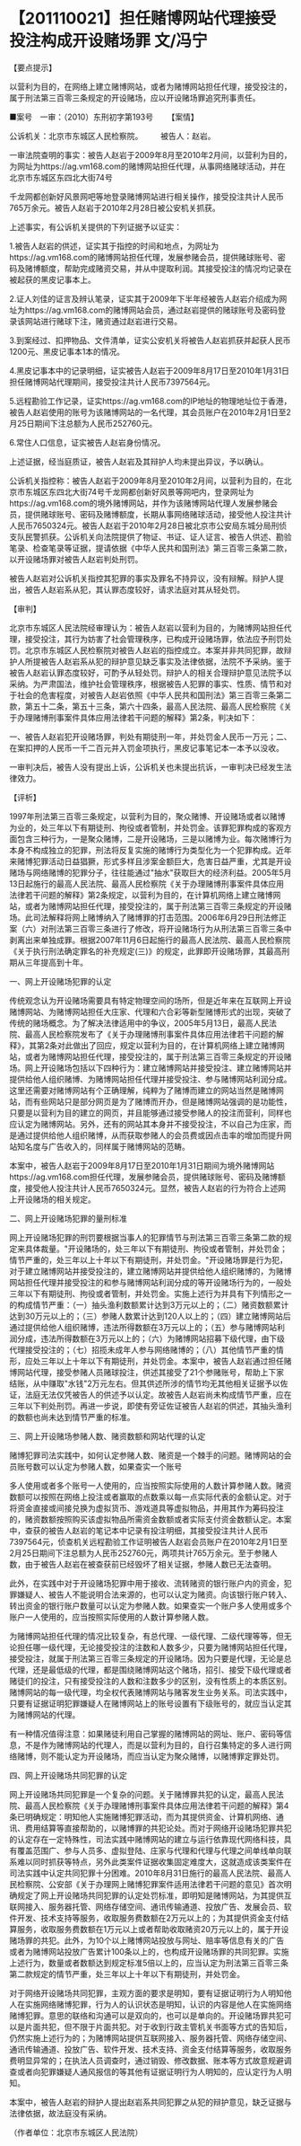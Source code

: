 # 【201110021】担任赌博网站代理接受投注构成开设赌场罪 文/冯宁

【要点提示】

以营利为目的，在网络上建立赌博网站，或者为赌博网站担任代理，接受投注的，属于刑法第三百零三条规定的开设赌场，应以开设赌场罪追究刑事责任。

■案号　一审：（2010）东刑初字第193号 　　【案情】

公诉机关：北京市东城区人民检察院。 　　被告人：赵岩。

一审法院查明的事实：被告人赵岩于2009年8月至2010年2月间，以营利为目的，为网址为https://ag.vm168.com的赌博网站担任代理，从事网络赌球活动，并在北京市东城区东四北大街74号

千龙网都创新好风景网吧等地登录赌博网站进行相关操作，接受投注共计人民币765万余元。被告人赵岩于2010年2月28日被公安机关抓获。

上述事实，有公诉机关提供的下列证据予以证实：

1.被告人赵岩的供述，证实其于指控的时间和地点，为网址为https://ag.vm168.com的赌博网站担任代理，发展参赌会员，提供赌球账号、密码及赌博额度，帮助完成赌资交易，并从中提取利润。其接受投注的情况均记录在被起获的黑皮记事本上。

2.证人刘佳的证言及辨认笔录，证实其于2009年下半年经被告人赵岩介绍成为网址为https://ag.vm168.com的赌博网站会员，通过赵岩提供的赌球账号及密码登录该网站进行赌球下注，赌资通过赵岩进行交易。

3.到案经过、扣押物品、文件清单，证实公安机关将被告人赵岩抓获并起获人民币1200元、黑皮记事本1本的情况。

4.黑皮记事本中的记录明细，证实被告人赵岩于2009年8月17日至2010年1月31日担任赌博网站代理期间，接受投注共计人民币7397564元。

5.远程勘验工作记录，证实https://ag.vm168.com的IP地址的物理地址位于香港，被告人赵岩使用的账号为该赌博网站的一名代理，其会员账户在2010年2月1日至2月25日期间下注总额为人民币252760元。

6.常住人口信息，证实被告人赵岩身份情况。

上述证据，经当庭质证，被告人赵岩及其辩护人均未提出异议，予以确认。

公诉机关指控称：被告人赵岩于2009年8月至2010年2月间，以营利为目的，在北京市东城区东四北大街74号千龙网都创新好风景等网吧内，登录网址为https://ag.vm168.com的境外赌博网站，并作为该赌博网站代理人发展参赌会员，提供赌球账号、密码及赌博额度，长期从事网络赌球活动，接受他人投注共计人民币7650324元。被告人赵岩于2010年2月28日被北京市公安局东城分局刑侦支队民警抓获。公诉机关向法院提供了物证、书证、证人证言、被告人供述、勘验笔录、检查笔录等证据，提请依据《中华人民共和国刑法》第三百零三条第二款，以开设赌场罪对被告人赵岩判处刑罚。

被告人赵岩对公诉机关指控其犯罪的事实及罪名不持异议，没有辩解。辩护人提出，被告人赵岩系从犯，其认罪态度较好，请求法庭对其从轻处罚。

【审判】

北京市东城区人民法院经审理认为：被告人赵岩以营利为目的，为赌博网站担任代理，接受投注，其行为妨害了社会管理秩序，已构成开设赌场罪，依法应予刑罚处罚。北京市东城区人民检察院对被告人赵岩的指控成立。本案并非共同犯罪，故辩护人所提被告人赵岩系从犯的辩护意见缺乏事实及法律依据，法院不予采纳。鉴于被告人赵岩认罪态度较好，可酌予从轻处罚。辩护人的相关合理辩护意见法院予以采纳。为严肃国法，维护社会管理秩序，根据被告人犯罪的事实、性质、情节和对于社会的危害程度，对被告人赵岩依照《中华人民共和国刑法》第三百零三条第二款，第五十二条，第五十三条，第六十四条，最高人民法院、最高人民检察院《关于办理赌博刑事案件具体应用法律若干问题的解释》第2条，判决如下：

一、被告人赵岩犯开设赌场罪，判处有期徒刑一年，并处罚金人民币一万元；二、在案扣押的人民币一千二百元并入罚金项执行，黑皮记事笔记本一本予以没收。

一审判决后，被告人没有提出上诉，公诉机关也未提出抗诉，一审判决已经发生法律效力。

【评析】

1997年刑法第三百零三条规定，以营利为目的，聚众赌博、开设赌场或者以赌博为业的，处三年以下有期徒刑、拘役或者管制，并处罚金。该罪犯罪构成的客观方面包含三种行为，一是聚众赌博，二是开设赌场，三是以赌博为业。每次赌博行为本身不构成独立的犯罪，刑法将反复实施的赌博行为类型化为一个犯罪构成。近年来赌博犯罪活动日益猖獗，形式多样且涉案金额巨大，危害日益严重，尤其是开设赌场与网络赌博的犯罪分子，往往能通过"抽水"获取巨大的经济利益。2005年5月13日起施行的最高人民法院、最高人民检察院《关于办理赌博刑事案件具体应用法律若干问题的解释》第2条规定，以营利为目的，在计算机网络上建立赌博网站，或者为赌博网站担任代理，接受投注的，属于刑法第三百零三条规定的开设赌场。此司法解释将网上赌博纳入了赌博罪的打击范围。2006年6月29日刑法修正案（六）对刑法第三百零三条进行了修改，将开设赌场行为从刑法第三百零三条中剥离出来单独成罪。根据2007年11月6日起施行的最高人民法院、最高人民检察院《关于执行刑法确定罪名的补充规定(三)》的规定，此罪即开设赌场罪，其最高刑期从三年提高到十年。

一、网上开设赌场犯罪的认定

传统观念认为开设赌场需要具有特定物理空间的场所，但是近年来在互联网上开设赌博网站、为赌博网站担任大庄家、代理和六合彩等新型赌博形式的出现，突破了传统的赌场概念。为了解决法律适用中的争议，2005年5月13日，最高人民法院、最高人民检察院发布了《关于办理赌博刑事案件具体应用法律若干问题的解释》，其第2条对此做出了回应，规定以营利为目的，在计算机网络上建立赌博网站，或者为赌博网站担任代理，接受投注的，属于刑法第三百零三条规定的开设赌场。网上开设赌场包括以下四种行为：建立赌博网站并接受投注、建立赌博网站并提供给他人组织赌博、为赌博网站担任代理并接受投注、参与赌博网站利润分成。这里还需要对赌博网站有个正确理解，纯粹为了赌博而建立的网站当然是赌博网站，而有些网站只是部分网页是为了赌博而开办，但是赌博网站强调的是功能性，只要是以营利为目的建立的网页，并且能够通过接受参赌人的投注而营利，同样也应认定为赌博网站。另外，还有的网站其本身并不接受投注，不以自己为庄家，而是通过提供给他人组织赌博，从而获取参赌人的会员费或因点击率的增加而提升网站知名度与广告收入的，同样属于赌博网站的范畴。

本案中，被告人赵岩于2009年8月17日至2010年1月31日期间为境外赌博网站https://ag.vm168.com担任代理，发展参赌会员，提供赌球账号、密码及赌博额度，接受他人投注共计人民币7650324元。显然，被告人赵岩的行为符合上述网上开设赌场的相关规定。

二、网上开设赌场犯罪的量刑标准

网上开设赌场犯罪的刑罚要根据当事人的犯罪情节与刑法第三百零三条第二款的规定来具体裁量。"开设赌场的，处三年以下有期徒刑、拘役或者管制，并处罚金；情节严重的，处三年以上十年以下有期徒刑，并处罚金。"开设赌场罪是行为犯，对于建立赌博网站并接受投注的，建立赌博网站并提供给他人组织赌博的，为赌博网站担任代理并接受投注的和参与赌博网站利润分成的等开设赌场行为的，一般处三年以下有期徒刑、拘役或者管制，并处罚金。实施上述行为并具有下列情形之一的构成情节严重：（一）抽头渔利数额累计达到3万元以上的；（二）赌资数额累计达到30万元以上的；（三）参赌人数累计达到120人以上的；（四）建立赌博网站后通过提供给他人组织赌博，违法所得数额在3万元以上的；（五）参与赌博网站利润分成，违法所得数额在3万元以上的；（六）为赌博网站招募下级代理，由下级代理接受投注的；（七）招揽未成年人参与网络赌博的；（八）其他情节严重的情形，应处三年以上十年以下有期徒刑，并处罚金。本案中，被告人赵岩通过担任赌博网站代理，接受参赌人员赌球投注，供述其接受了21个参赌账号，帮助上下家结账，从中赚取"水钱"2万元左右。但其供述所涉的情节均无其他相关证据予以佐证，法庭无法仅凭被告人的供述予以认定。故被告人赵岩尚未构成情节严重，应在三年以下判处刑罚。再进一步说，即使有旁证佐证被告人赵岩的供述，其抽头渔利的数额也尚未达到情节严重的标准。

三、网上开设赌场参赌人数、赌资数额和网站代理的认定

赌博犯罪司法实践中，如何认定参赌人数、赌资是一个棘手的问题。赌博网站的会员账号数可以认定为参赌人数，如果查实一个账号

多人使用或者多个账号一人使用的，应当按照实际使用的人数计算参赌人数。赌资数额可以按照在网络上投注或者赢取的点数乘以每一点实际代表的金额认定。对于将资金直接或间接兑换为虚拟货币、游戏道具等虚拟物品，并用其作为筹码投注的，赌资数额按照购买该虚拟物品所需资金数额或者实际支付资金数额认定。本案中，查获的被告人赵岩的笔记本中记录有投注明细，其接受投注共计人民币7397564元，侦查机关远程勘验工作证明被告人赵岩会员账户在2010年2月1日至2月25日期间下注总额为人民币252760元，两项共计765万余元。至于参赌人数，由于被告人赵岩在被查获前已经毁坏了相关证据，参赌人数已无法查明。

此外，在实践中对于开设赌场犯罪中用于接收、流转赌资的银行账户内的资金，犯罪嫌疑人、被告人不能说明合法来源的，也可以认定为赌资。向该银行账户转入、转出资金的银行账户数量可以认定为参赌人数。如果查实一个账户多人使用或多个账户一人使用的，应当按照实际使用的人数计算参赌人数。

为赌博网站担任代理的情况比较复杂，有总代理、一级代理、二级代理等等，但无论担任哪一级代理，无论接受投注的注数和人数多少，只要为赌博网站担任代理，接受投注，就属于刑法第三百零三条规定的开设赌场。因为只要是代理，无论是总代理，还是最低级的代理，都是围绕赌博网站这个赌场，招引、接受下级代理或者赌徒们的投注，只有接受投注的人数和注数多少的区别，没有性质上的本质区别。赌博网站的每一级代理，均全权代表赌博网站与赌客发生业务关系。司法实践中，只要有证据证明犯罪嫌疑人在赌博网站上的账号设置有下级账号的，就应当认定其为赌博网站的代理。

有一种情况值得注意：如果赌徒利用自己掌握的赌博网站的网址、账户、密码等信息，不是作为赌博网站的代理人，而是以营利为目的，自行召集特定的多人进行网络赌博，则不能认定为开设赌场，而应当认定为聚众赌博，以赌博罪定罪处罚。

四、网上开设赌场共同犯罪的认定

网上开设赌场共同犯罪是一个复杂的问题。关于赌博罪共犯的认定，最高人民法院、最高人民检察院《关于办理赌博刑事案件具体应用法律若干问题的解释》第4条已明确规定：明知他人实施赌博犯罪活动，而为其提供资金、计算机网络、通讯、费用结算等直接帮助的，以赌博罪的共犯论处。而对于网络开设赌场犯罪共犯的认定存在一定特殊性，司法实践中赌博网站的建立与运行依靠现代网络科技，具有覆盖范围广、参与人员多、虚拟登陆、庄家与代理和代理与代理之间单线单向联系难以同时抓获等特点，另外此类案件证据收集固定难度大，这就造成该类案件在司法实践中认定共同犯罪十分困难。2010年8月31日施行的最高人民法院、最高人民检察院、公安部《关于办理网上赌博犯罪案件适用法律若干问题的意见》首次明确规定了网上开设赌场共同犯罪的认定处罚标准，即明知是赌博网站，为其提供互联网接入、服务器托管、网络存储空间、通讯传输通道、投放广告、发展会员、软件开发、技术支持等服务，收取服务费数额在2万元以上的；为其提供资金支付结算服务，收取服务费数额在1万元以上或者帮助收取赌资20万元以上的，属于开设赌场罪的共犯。此外，为10个以上赌博网站投放与网址、赔率等信息有关的广告或者为赌博网站投放广告累计100条以上的，也构成开设赌场罪的共同犯罪。实施上述行为，数量或者数额达到规定标准5倍以上的，应当认定为刑法第三百零三条第二款规定的情节严重，处三年以上十年以下有期徒刑，并处罚金。

对于网络开设赌场共同犯罪，主观方面的要求是明知，要有证据证明行为人明知他人在实施网络赌博犯罪，行为人的认识状态是明知，认识的内容是他人在实施网络赌博犯罪。意思的联络和沟通可以是双向的，也可以是单向的。开设赌场罪共犯可以是片面共犯，但不限于片面共犯。对于收到行政主管机关书面等方式的告知后，仍然实施上述行为的；为赌博网站提供互联网接入、服务器托管、网络存储空间、通讯传输通道、投放广告、软件开发、技术支持、资金支付结算等服务，收取服务费明显异常的；在执法人员调查时，通过销毁、修改数据、账本等方式故意规避调查或者向犯罪嫌疑人通风报信的等其他有证据证明行为人明知的，应认定行为人明知。

本案中，被告人赵岩的辩护人提出赵岩系共同犯罪之从犯的辩护意见，缺乏证据与法律依据，故法庭没有采纳。

（作者单位：北京市东城区人民法院）